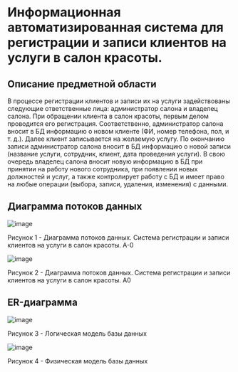 # Информационная автоматизированная система для регистрации и записи клиентов на услуги в салон красоты.
## Описание предметной области
В процессе регистрации клиентов и записи их на услуги задействованы следующие ответственные лица: администратор салона и владелец салона. При обращении клиента в салон красоты, первым делом проводится его регистрация. Соответственно, администратор салона вносит в БД информацию о новом клиенте (ФИ, номер телефона, пол, и т. д.). Далее клиент записывается на желаемую услугу. По окончанию записи администратор салона вносит в БД информацию о новой записи (название услуги, сотрудник, клиент, дата проведения услуги).
В свою очередь владелец салона вносит новую информацию в БД при принятии на работу нового сотрудника, при появлении новых должностей и услуг, а также контролирует работу с БД и имеет право на любые операции (выбора, записи, удаления, изменения) с данными.
## Диаграмма потоков данных
![image](https://github.com/pokazaneva8/DataBase/assets/79976433/832435b0-ab25-410a-9bfc-0dc695eb5282)

Рисунок 1 - Диаграмма потоков данных. Система регистрации и записи клиентов на услуги в салон красоты. А-0

![image](https://github.com/pokazaneva8/DataBase/assets/79976433/f657a2a8-9e5b-4b50-bdae-77b3a7f9e743)

Рисунок 2 - Диаграмма потоков данных. Система регистрации и записи клиентов на услуги в салон красоты. А0

## ER-диаграмма
![image](https://github.com/pokazaneva8/DataBase/assets/79976433/a63b9bc0-7c9b-4478-94ea-2093ea6f95f0)

Рисунок 3 - Логическая модель базы данных

![image](https://github.com/pokazaneva8/DataBase/assets/79976433/f647bca8-0d5f-4f95-9a33-f6482d3b587b)

Рисунок 4 - Физическая модель базы данных


